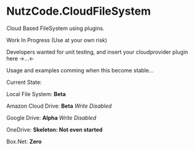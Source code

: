 # NutzCode.CloudFileSystem
Cloud Based FileSystem using plugins.

Work In Progress (Use at your own risk)

Developers wanted for unit testing, and insert your cloudprovider plugin here  ->...<-

Usage and examples comming when this become stable...

Current State:

Local File System: **Beta**

Amazon Cloud Drive: **Beta**  *Write Disabled*

Google Drive: **Alpha**  *Write Disabled*

OneDrive: **Skeleton: Not even started**

Box.Net: **Zero**


